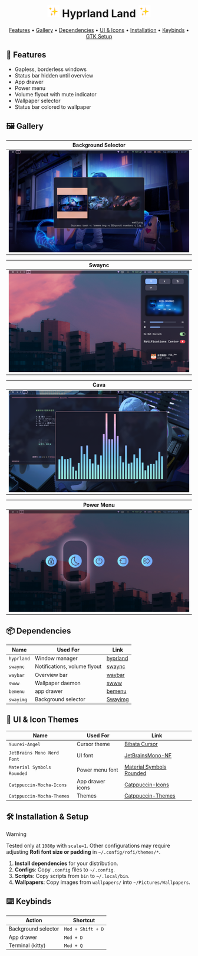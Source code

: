 <h1 align="center">
  <img src="./assets/sparkles.webp" alt="✨" width="33"/>
  Hyprland Land
  <img src="./assets/sparkles.webp" alt="✨" width="33"/>
</h1>

<p align="center">
   <a href="#-features">Features</a> • 
   <a href="#-gallery">Gallery</a> • 
   <a href="#-dependencies">Dependencies</a> • 
   <a href="#-ui--icon-themes">UI & Icons</a> • 
   <a href="#%EF%B8%8F-installation--setup">Installation</a> • 
   <a href="#%EF%B8%8F-keybinds">Keybinds</a> • 
   <a href="#-optional-gtk-theme-font--icon-setup">GTK Setup</a> 
</p>

## 🚀 Features 

- Gapless, borderless windows  
- Status bar hidden until overview  
- App drawer  
- Power menu  
- Volume flyout with mute indicator  
- Wallpaper selector  
- Status bar colored to wallpaper  
  
## 🖼 Gallery

| Background Selector                             |
| ----------------------------------------------- |
| ![Background Selector](./assets/bgselector.png) |


| Swaync                            |
| ------------------------------------- |
| ![App Drawer](./assets/swaync.png) |

| Cava |
|---------|
| ![Overview](./assets/cava.png) |

| Power Menu |
|-----------|
| ![Power Menu](./assets/powermenu.png) |



## 📦 Dependencies

| Name          | Used For                                    | Link                                                           |
| ------------- | ------------------------------------------- | -------------------------------------------------------------- |
| `hyprland`    | Window manager                              | [hyprland](https://wiki.hypr.land/)                            |
| `swaync`      | Notifications, volume flyout                | [swaync](https://github.com/ErikReider/SwayNotificationCenter) |
| `waybar`      | Overview bar                                | [waybar](https://github.com/Alexays/Waybar)                    |
| `swww`        | Wallpaper daemon                            | [swww](https://github.com/Horus645/swww)                       |
| `bemenu`        | app drawer | [bemenu](https://github.com/bemenu/bemenu)                     |
| `swayimg` | Background selector    | [Swayimg](https://github.com/Swayimg/Swayimg)      |


## 🎨 UI & Icon Themes

| Name                       | Used For         | Link                                                                                                 |
| -------------------------- | ---------------- | ---------------------------------------------------------------------------------------------------- |
| `Yuurei-Angel`            | Cursor theme     | [Bibata Cursor](https://github.com/bt-ASH/dotfile/releases/tag/Yuurei-Angel)                                                    |
| `JetBrains Mono Nerd Font` | UI font          | [JetBrainsMono-NF](https://github.com/ryanoasis/nerd-fonts)                                          |
| `Material Symbols Rounded` | Power menu font  | [Material Symbols Rounded](https://github.com/google/material-design-icons/tree/master/variablefont) |
| `Catppuccin-Mocha-Icons`   | App drawer icons | [Catppuccin-Icons](https://github.com/Fausto-Korpsvart/Catppuccin-GTK-Theme)                         |
| `Catppuccin-Mocha-Themes`  | Themes           | [Catppuccin-Themes](https://github.com/Fausto-Korpsvart/Catppuccin-GTK-Theme)                        |


## 🛠️ Installation & Setup

> [!WARNING]  
> Tested only at `1080p` with `scale=1`. Other configurations may require adjusting **Rofi font size or padding** in `~/.config/rofi/themes/*`.


1. **Install dependencies** for your distribution.
2. **Configs**: Copy `.config` files to `~/.config`.
3. **Scripts**: Copy scripts from `bin` to `~/.local/bin`.
4. **Wallpapers**: Copy images from `wallpapers/` into `~/Pictures/Wallpapers`.


## ⌨️ Keybinds

| Action              | Shortcut          |
| ------------------- | ----------------- |
| Background selector | `Mod + Shift + D` |
| App drawer          | `Mod + D`         |
| Terminal (kitty)    | `Mod + Q`         |

